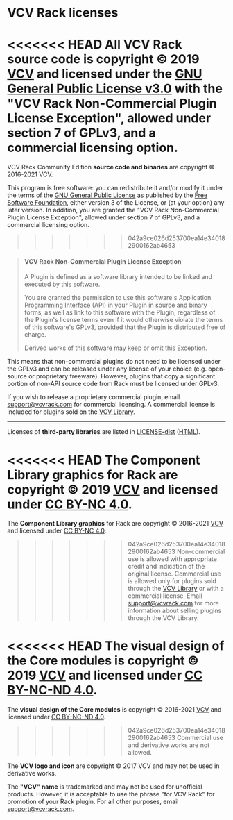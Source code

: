 # VCV Rack licenses

<<<<<<< HEAD
All VCV Rack **source code** is copyright © 2019 [VCV](https://vcvrack.com/) and licensed under the [GNU General Public License v3.0](LICENSE-GPLv3.txt) with the "VCV Rack Non-Commercial Plugin License Exception", allowed under section 7 of GPLv3, and a commercial licensing option.
=======
VCV Rack Community Edition **source code and binaries** are copyright © 2016-2021 VCV.

This program is free software: you can redistribute it and/or modify it under the terms of the [GNU General Public License](https://www.gnu.org/licenses/gpl-3.0.en.html) as published by the [Free Software Foundation](https://www.fsf.org/), either version 3 of the License, or (at your option) any later version.
In addition, you are granted the "VCV Rack Non-Commercial Plugin License Exception", allowed under section 7 of GPLv3, and a commercial licensing option.
>>>>>>> 042a9ce026d253700ea14e340182900162ab4653

>#### VCV Rack Non-Commercial Plugin License Exception
>
>A Plugin is defined as a software library intended to be linked and executed by this software.
>
>You are granted the permission to use this software's Application Programming Interface (API) in your Plugin in source and binary forms, as well as link to this software with the Plugin, regardless of the Plugin's license terms even if it would otherwise violate the terms of this software's GPLv3, provided that the Plugin is distributed free of charge.
>
>Derived works of this software may keep or omit this Exception.

This means that non-commercial plugins do not need to be licensed under the GPLv3 and can be released under any license of your choice (e.g. open-source or proprietary freeware). However, plugins that copy a significant portion of non-API source code from Rack must be licensed under GPLv3.

If you wish to release a proprietary commercial plugin, email support@vcvrack.com for commercial licensing. A commercial license is included for plugins sold on the [VCV Library](https://library.vcvrack.com/).

---

Licenses of **third-party libraries** are listed in [LICENSE-dist](LICENSE-dist.md) ([HTML](LICENSE-dist.html)).

<<<<<<< HEAD
The **Component Library graphics** for Rack are copyright © 2019 [VCV](https://vcvrack.com/) and licensed under [CC BY-NC 4.0](https://creativecommons.org/licenses/by-nc/4.0/).
=======
The **Component Library graphics** for Rack are copyright © 2016-2021 [VCV](https://vcvrack.com/) and licensed under [CC BY-NC 4.0](https://creativecommons.org/licenses/by-nc/4.0/).
>>>>>>> 042a9ce026d253700ea14e340182900162ab4653
Non-commercial use is allowed with appropriate credit and indication of the original license.
Commercial use is allowed only for plugins sold through the [VCV Library](https://library.vcvrack.com/) or with a commercial license.
Email support@vcvrack.com for more information about selling plugins through the VCV Library.

<<<<<<< HEAD
The **visual design of the Core modules** is copyright © 2019 [VCV](https://vcvrack.com/) and licensed under [CC BY-NC-ND 4.0](https://creativecommons.org/licenses/by-nc-nd/4.0/).
=======
The **visual design of the Core modules** is copyright © 2016-2021 [VCV](https://vcvrack.com/) and licensed under [CC BY-NC-ND 4.0](https://creativecommons.org/licenses/by-nc-nd/4.0/).
>>>>>>> 042a9ce026d253700ea14e340182900162ab4653
Commercial use and derivative works are not allowed.

The **VCV logo and icon** are copyright © 2017 VCV and may not be used in derivative works.

The **"VCV" name** is trademarked and may not be used for unofficial products.
However, it is acceptable to use the phrase "for VCV Rack" for promotion of your Rack plugin.
For all other purposes, email support@vcvrack.com.

